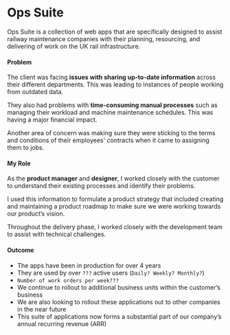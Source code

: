 # Ops Suite

Ops Suite is a collection of web apps that are specifically designed to assist railway maintenance companies with their planning, resourcing, and delivering of work on the UK rail infrastructure.

#### Problem

The client was facing **issues with sharing up-to-date information** across their different departments. This was leading to instances of people working from outdated data.

They also had problems with **time-consuming manual processes** such as managing their workload and machine maintenance schedules. This was having a major financial impact.

Another area of concern was making sure they were sticking to the terms and conditions of their employees' contracts when it came to assigning them to jobs.

#### My Role

As the **product manager** and **designer**, I worked closely with the customer to understand their existing processes and identify their problems.

I used this information to formulate a product strategy that included creating and maintaining a product roadmap to make sure we were working towards our product’s vision.

Throughout the delivery phase, I worked closely with the development team to assist with technical challenges.

#### Outcome

- The apps have been in production for over 4 years
- They are used by over `???` active users (`Daily? Weekly? Monthly?`)
- `Number of work orders per week???`
- We continue to rollout to additional business units within the customer’s business
- We are also looking to rollout these applications out to other companies in the near future
- This suite of applications now forms a substantial part of our company’s annual recurring revenue (ARR)
